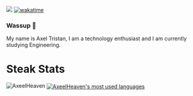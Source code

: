 ![](https://komarev.com/ghpvc/?username=AxeelHeaven&color=orange) [![wakatime](https://wakatime.com/badge/user/530c5db3-b38b-478a-a966-221a462ac624.svg)](https://wakatime.com/@530c5db3-b38b-478a-a966-221a462ac624)


### Wassup 👋
My name is Axel Tristan, I am a technology enthusiast and I am currently studying Engineering.

<h1>Steak Stats</h1>
<img src="https://github-readme-streak-stats.herokuapp.com/?user=AxeelHeaven" alt="AxeelHeaven" />


<a href="https://github.com/AxeelHeaven">
    <img align="center" src="https://github-readme-stats.vercel.app/api/top-langs/?username=AxeelHeaven&layout=compact&theme=gotham&locale=en" alt="AxeelHeaven's most used      languages"/>
</a>
